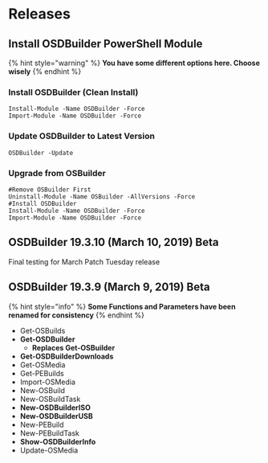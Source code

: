 # Releases

## Install OSDBuilder PowerShell Module

{% hint style="warning" %}
**You have some different options here.  Choose wisely**
{% endhint %}

### Install OSDBuilder \(Clean Install\)

```text
Install-Module -Name OSDBuilder -Force
Import-Module -Name OSDBuilder -Force
```

### Update OSDBuilder to Latest Version

```text
OSDBuilder -Update
```

### Upgrade from OSBuilder

```text
#Remove OSBuilder First
Uninstall-Module -Name OSBuilder -AllVersions -Force
#Install OSDBuilder
Install-Module -Name OSDBuilder -Force
Import-Module -Name OSDBuilder -Force
```

## OSDBuilder 19.3.10 \(March 10, 2019\) Beta

Final testing for March Patch Tuesday release

## OSDBuilder 19.3.9 \(March 9, 2019\) Beta

{% hint style="info" %}
**Some Functions and Parameters have been renamed for consistency**
{% endhint %}

* Get-OSBuilds
* **Get-OSDBuilder**
  * **Replaces Get-OSBuilder**
* **Get-OSDBuilderDownloads**
* Get-OSMedia
* Get-PEBuilds
* Import-OSMedia
* New-OSBuild
* New-OSBuildTask
* **New-OSDBuilderISO**
* **New-OSDBuilderUSB**
* New-PEBuild
* New-PEBuildTask
* **Show-OSDBuilderInfo**
* Update-OSMedia

